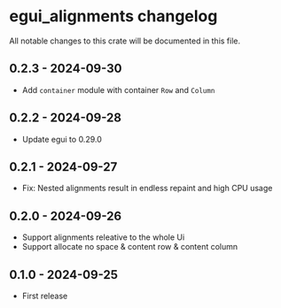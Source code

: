 # egui_alignments changelog

All notable changes to this crate will be documented in this file.

## 0.2.3 - 2024-09-30

- Add `container` module with container `Row` and `Column`

## 0.2.2 - 2024-09-28

- Update egui to 0.29.0

## 0.2.1 - 2024-09-27

- Fix: Nested alignments result in endless repaint and high CPU usage

## 0.2.0 - 2024-09-26

- Support alignments releative to the whole Ui
- Support allocate no space & content row & content column

## 0.1.0 - 2024-09-25

- First release